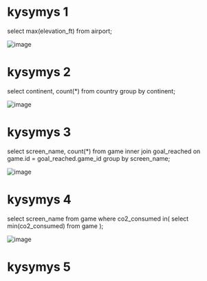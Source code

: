 # kysymys 1

select max(elevation_ft)
from airport;

![image](https://github.com/user-attachments/assets/7108ee6f-fe58-496d-9542-166da5000dc0)

# kysymys 2

select continent, count(*)
from country
group by continent;

![image](https://github.com/user-attachments/assets/9b124b3a-98b0-4bbf-8f19-ce1b69a06021)

# kysymys 3

select screen_name, count(*)
from game
inner join goal_reached on game.id = goal_reached.game_id
group by screen_name;

![image](https://github.com/user-attachments/assets/b6f43803-6b57-4855-bdeb-25ae46ca3059)

# kysymys 4

select screen_name
from game
where co2_consumed in(
select min(co2_consumed)
from game
);

![image](https://github.com/user-attachments/assets/1f71d4b7-d82b-459c-859f-3162d5c87198)

# kysymys 5


